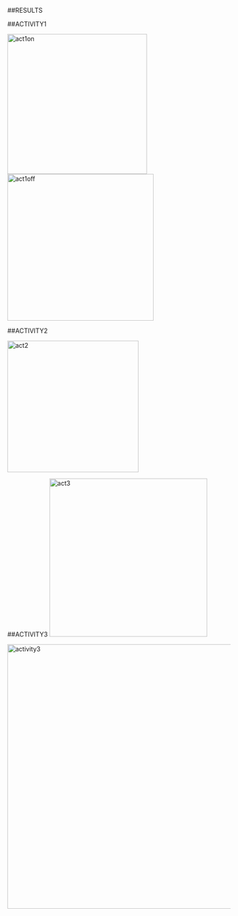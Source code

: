 ##RESULTS

##ACTIVITY1

<img width="315" alt="act1on" src="https://user-images.githubusercontent.com/89645779/133601377-fb2ea094-cf61-46c8-a891-dc9210155dc6.PNG">

<img width="330" alt="act1off" src="https://user-images.githubusercontent.com/89645779/133601395-2ee429e9-df17-40e5-9513-df1e955a4e20.PNG">


##ACTIVITY2

<img width="296" alt="act2" src="https://user-images.githubusercontent.com/89645779/133601417-da6461ee-594f-4fea-bb9d-439711129182.PNG">


##ACTIVITY3
<img width="356" alt="act3" src="https://user-images.githubusercontent.com/89645779/133601422-e2365ee9-efa5-4317-b9f9-6ad27b4dfd91.PNG">

<img width="595" alt="activity3" src="https://user-images.githubusercontent.com/89645779/133601432-801037af-6057-45f0-b540-f92902975202.PNG">


